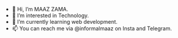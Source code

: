 - 👋 Hi, I’m MAAZ ZAMA.
- 👀 I’m interested in Technology.
- 🌱 I’m currently learning web development.
- 📫 You can reach me via @informalmaaz on Insta and Telegram.
